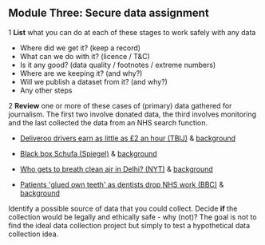 ## Module Three: Secure data assignment

1 **List** what you can do at each of these stages to work safely with any data

- Where did we get it? (keep a record)
- What can we do with it? (licence / T&C)
- Is it any good? (data quality / footnotes / extreme numbers)
- Where are we keeping it? (and why?)
- Will we publish a dataset from it? (and why?)
- Any other steps


2 **Review** one or more of these cases of (primary) data gathered for journalism. The first two involve donated data, the third involves monitoring and the last collected the data from an NHS search function.

- [Deliveroo drivers earn as little as £2 an hour (TBIJ)](https://www.thebureauinvestigates.com/stories/2021-03-25/deliveroo-riders-earning-as-little-as-2-pounds) & [background](https://www.thebureauinvestigates.com/blog/2021-04-14/a-blueprint-for-investigative-journalism-how-the-bureau-worked-alongside-riders-to-investigate-deliveroo)

- [Black box Schufa (Spiegel)](https://www.spiegel.de/wirtschaft/service/schufa-so-funktioniert-deutschlands-einflussreichste-auskunftei-a-1239214.html) & [background](https://openschufa.de/english/)

- [Who gets to breath clean air in Delhi? (NYT)](https://www.nytimes.com/interactive/2020/12/17/world/asia/india-pollution-inequality.html) & [background](https://www.nytimes.com/2020/12/24/insider/india-measuring-pollution.html)

- [Patients 'glued own teeth' as dentists drop NHS work (BBC)](https://www.bbc.co.uk/news/uk-59874320) & [background](https://docs.google.com/document/d/1oRvgeBzV5R62RLBOVRwZnSo-NMinzJ_jJbtKwtLU_Fc/edit#)

Identify a possible source of data that you could collect. Decide **if** the collection would be legally and ethically safe - why (not)? The goal is not to find the ideal data collection project but simply to test a hypothetical data collection idea.
